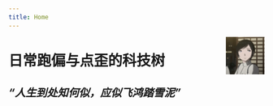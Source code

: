 ```yaml
---
title: Home
---
```



[<img src="/static/img/kk.png" style="max-width:15%;min-width:40px;float:right;" />](https://github.com/glidis)

# 日常跑偏与点歪的科技树

## _“人生到处知何似，应似飞鸿踏雪泥”_


